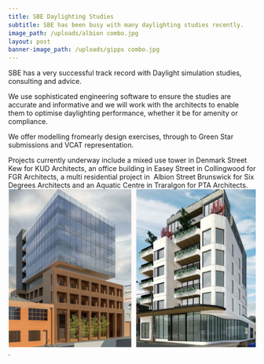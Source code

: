 ```yaml
---
title: SBE Daylighting Studies
subtitle: SBE has been busy with many daylighting studies recently.
image_path: /uploads/albion combo.jpg
layout: post
banner-image_path: /uploads/gipps combo.jpg
---
```


SBE has a very successful track record with Daylight simulation studies, consulting and advice.

We use sophisticated engineering software to ensure the studies are accurate and informative and we will work with the architects to enable them to optimise daylighting performance, whether it be for amenity or compliance.

We offer modelling fromearly design exercises, through to Green Star submissions and VCAT representation.&nbsp;

Projects currently underway include a mixed use tower in Denmark Street Kew for KUD Architects, an office building in Easey Street in Collingwood for FGR Architects, a multi residential project in&nbsp; Albion Street Brunswick for Six Degrees Architects and an Aquatic Centre in Traralgon for PTA Architects.![](/uploads/den-and-easey-combo.jpg).